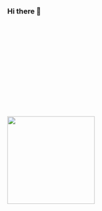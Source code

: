 ### Hi there 👋 

<picture>
  
  <source
    height=200 align="center" srcset="https://github-readme-stats-mu-lake.vercel.app/api?username=matheushmmarcondes&show_icons=true&theme=github_dark"
    media="(prefers-color-scheme: dark)"
  />
  <source
    height=200 align="center" srcset="https://github-readme-stats-mu-lake.vercel.app/api?username=matheushmmarcondes&show_icons=true&theme=default"
    media="(prefers-color-scheme: light), (prefers-color-scheme: no-preference)"
  />
  <img height=200 align="center" ssrc="https://github-readme-stats-mu-lake.vercel.api?username=matheushmmarcondes&show_icons=true" />
</picture>

<picture>
  <source
    height=200 align="center" srcset="https://github-readme-stats-mu-lake.vercel.app/api/top-langs/?username=matheushmmarcondes&theme=github_dark&layout=compact&exclude_repo=github-readme-stats,matheushmmarcondes.github.io"
    media="(prefers-color-scheme: dark)"
  />
  <source
    height=200 align="center" srcset="https://github-readme-stats-mu-lake.vercel.app/api/top-langs/?username=matheushmmarcondes&theme=default&layout=compact&exclude_repo=github-readme-stats,matheushmmarcondes.github.io"
    media="(prefers-color-scheme: light), (prefers-color-scheme: no-preference)"
  />
  <img height=200 align="center" src="https://github-readme-stats-mu-lake.vercel.app/api/top-langs/?username=matheushmmarcondes=&layout=compact&=&exclude_repo=github-readme-stats&card_width=320,matheushmmarcondes.github.io" />
</picture>


